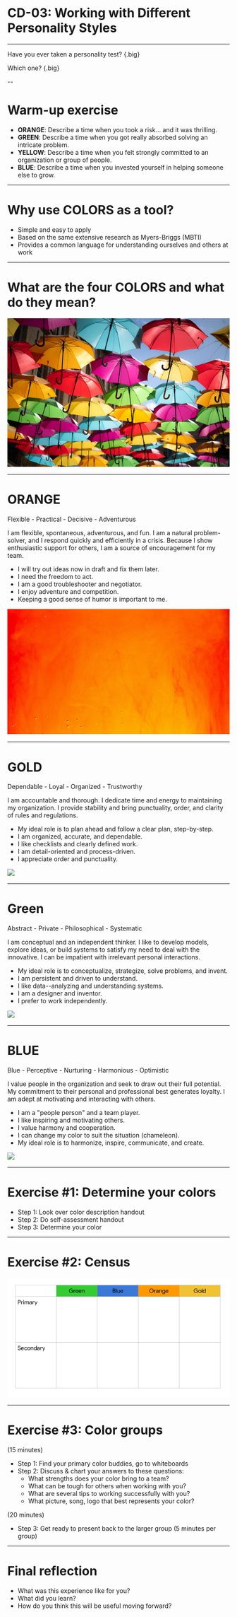 # CD-03: Working with Different Personality Styles

<!--
Today we’re going to learn about a tool for understanding work styles, both ours and others. This tool is called True Colors, and it’s a widely-known and utilized model at Google for understanding how teams can work better together. Today we’ll:

* Identify your work style preference using one widely-known model at Google called COLORS
* Identify and appreciate other work style preferences
* Discover ways to flex to work more effectively on a team
-->

---

Have you ever taken a personality test? {.big}

Which one? {.big}

<!--
Have you ever taken a personality test? If so, which one? Did you think it accurately reflected your personality? Why or why not?
-->

--

# Warm-up exercise

* **ORANGE**: Describe a time when you took a risk… and it was thrilling.
* **GREEN**: Describe a time when you got really absorbed solving an intricate problem.
* **YELLOW**: Describe a time when you felt strongly committed to an organization or group of people.
* **BLUE**: Describe a time when you invested yourself in helping someone else to grow.

<!--
[Each participant should have a fun/snack sized bag of M&Ms.]

Activity: “Pull out one M&M without looking. If it’s RED or BROWN, put it aside (or eat it). Depending on the color of M&M pulled, reflect on the corresponding item above (1 minute).  Now turn to a person next to you, and take 2 minutes each to share.”

Debrief: “Any interesting stories to share with the group briefly?”  (Take 2-3 volunteers.)

Then wrap up the activity by stating the main takeaway:  “No matter what color M&M you may have picked, you would have been able to think of an instance in your life where that happened.  We are all a mix of these 4 traits - all 4 traits (being risky, being analytical, being committed, being nurturing) exist in all of us.  Today’s session, we’ll take a look at a way to describe different personality types that will help you think about collaboration.”

Talk about why learning to work with different work styles is or has been important to you. (application at work, understanding self, understanding others, being yourself while also meeting others where they are.)
-->

---

# Why use COLORS as a tool?

* Simple and easy to apply
* Based on the same extensive research as Myers-Briggs (MBTI)
* Provides a common language for understanding ourselves and others at work

<!--
So why do we use True Colors as a tool?

First, it’s easy to understand and apply. For those who have taken Myers-Briggs, you know it’s It’s complex!  This is quicker to grasp and easier to apply to ourselves and others in the workplace. In fact, Google’s engineering teams use Colors in leadership training. It’s a common language for discussion and learning within the company.

Also, it’s based on MBTI, which is extensively researched and has stood the test of time.

It helps us better understand ourselves and others, which can save a lot of time and headache.
-->

---

# What are the four COLORS and what do they mean?

![](res/personalitystyles01.jpg)

<!--
What are the four colors in True Colors and what do they mean?

Image Details:
* [personalitystyles01.jpg](https://unsplash.com/photos/aHw1G6PdzYQ): Unsplash License
-->

---

# ORANGE
Flexible - Practical - Decisive - Adventurous

I am flexible, spontaneous, adventurous, and fun. I am a natural problem-solver, and I respond quickly and efficiently in a crisis. Because I show enthusiastic support for others, I am a source of encouragement for my team.

* I will try out ideas now in draft and fix them later.
* I need the freedom to act.
* I am a good troubleshooter and negotiator.
* I enjoy adventure and competition.
* Keeping a good sense of humor is important to me.

![](res/personalitystyles02.jpg)

<!--
Image Details:
* [personalitystyles02.jpg](https://unsplash.com/photos/GAM-7l4QzmI): Unsplash License
-->

---

# GOLD
Dependable - Loyal - Organized - Trustworthy

I am accountable and thorough. I dedicate time and energy to maintaining my organization. I provide stability and bring punctuality, order, and clarity of rules and regulations.

* My ideal role is to plan ahead and follow a clear plan, step-by-step.
* I am organized, accurate, and dependable.
* I like checklists and clearly defined work.
* I am detail-oriented and process-driven.
* I appreciate order and punctuality.

![](res/personalitystyles03.jpg)

<!--
Image Details:
* [personalitystyles03.jpg](https://unsplash.com/photos/SG59-rbcNRg): Unsplash License
-->

---

# Green
Abstract - Private - Philosophical - Systematic

I am conceptual and an independent thinker. I like to develop models, explore ideas, or build systems to satisfy my need to deal with the innovative. I can be impatient with irrelevant personal interactions.

* My ideal role is to conceptualize, strategize, solve problems, and invent.
* I am persistent and driven to understand.
* I like data--analyzing and understanding systems.
* I am a designer and inventor.
* I prefer to work independently.

![](res/personalitystyles04.jpg)

<!--
Image Details:
* [personalitystyles04.jpg](https://unsplash.com/photos/eB1ziPSixlQ): Unsplash License
-->

---

# BLUE
Blue - Perceptive - Nurturing - Harmonious - Optimistic

I value people in the organization and seek to draw out their full potential. My commitment to their personal and professional best generates loyalty. I am adept at motivating and interacting with others.

* I am a "people person" and a team player.
* I like inspiring and motivating others.
* I value harmony and cooperation.
* I can change my color to suit the situation (chameleon).
* My ideal role is to harmonize, inspire, communicate, and create.

![](res/personalitystyles05.jpg)

<!--
Image Source:
* [personalitystyles05.jpg](https://unsplash.com/photos/SGwvtNLmDeU): Unsplash License
-->

---

# Exercise #1: Determine your colors

* Step 1: Look over color description handout
* Step 2: Do self-assessment handout
* Step 3: Determine your color

<!--
[Pass out True Colors description one-pager]

“Take this quick assessment to determine your primary and secondary colors. Remember that each of us have each of the four colors in us to varying degrees.”

[Allow 3-5 minutes to take assessment]
-->

---

# Exercise #2: Census

![](res/personalitystyles06.png)

<!--
“Let’s take a count of who has which primary and secondary color.”

[Write names or tally marks to represent each student participating on chart paper or a whiteboard.]

Image Details:
* [personalitystyles06.png](http://www.google.com): Copyright Google
-->

---

# Exercise #3: Color groups

(15 minutes)
* Step 1: Find your primary color buddies, go to whiteboards
* Step 2: Discuss & chart your answers to these questions:
  * What strengths does your color bring to a team?
  * What can be tough for others when working with you?
  * What are several tips to working successfully with you?
  * What picture, song, logo that best represents your color?

(20 minutes)
* Step 3: Get ready to present back to the larger group (5 minutes per group)

<!--
[Distribute four large whiteboards or pieces of chart paper throughout the room and label them with one of the four True Colors: orange, gold, blue, green.]

When I say go, find your primary color group and begin discussing the four questions on the board. You will chart your answers to the questions, either with words, drawings, or whatever you’d like to use to describe your primary true color. You’ll have 15 minutes to work on this and then each group will present out to the group. What questions do you have?”

[Allow students 15 minutes to work and add five additional minutes if they need it.]

[After each presentation, allow non-presenting students an opportunity to ask questions: “What questions do you have for the blue group?”]
-->

---

# Final reflection

* What was this experience like for you?
* What did you learn?
* How do you think this will be useful moving forward?

<!--
“I’d love to close out by hearing about what this experience was like for you, what you learned, or how you feel like you’ll use this moving forward.”

[Thank students for participating]
-->
